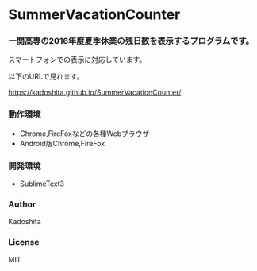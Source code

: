 # SummerVacationCounter

### 一関高専の2016年度夏季休業の残日数を表示するプログラムです。

スマートフォンでの表示に対応しています。

以下のURLで見れます。

<https://kadoshita.github.io/SummerVacationCounter/>

### 動作環境

* Chrome,FireFoxなどの各種Webブラウザ
* Android版Chrome,FireFox

### 開発環境

* SublimeText3

### Author

Kadoshita

### License

MIT
